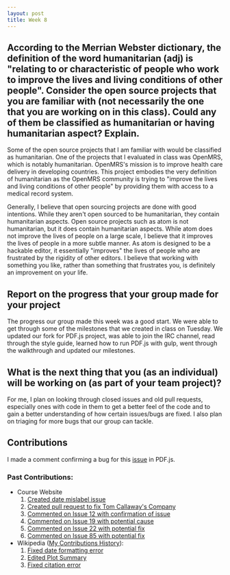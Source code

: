 ```yaml
--- 
layout: post
title: Week 8
---
```


## According to the Merrian Webster dictionary, the definition of the word humanitarian (adj) is "relating to or characteristic of people who work to improve the lives and living conditions of other people". Consider the open source projects that you are familiar with (not necessarily the one that you are working on in this class). Could any of them be classified as humanitarian or having humanitarian aspect? Explain.   
Some of the open source projects that I am familiar with would be classified as humanitarian. One of the projects that I evaluated in class was OpenMRS, which is notably humanitarian. OpenMRS's mission is to improve health care delivery in developing countries. This project embodies the very definition of humanitarian as the OpenMRS community is trying to "improve the lives and living conditions of other people" by providing them with access to a medical record system.  

Generally, I believe that open sourcing projects are done with good intentions. While they aren't open sourced to be humanitarian, they contain humanitarian aspects. Open source projects such as atom is not humanitarian, but it does contain humanitarian aspects. While atom does not improve the lives of people on a large scale, I believe that it improves the lives of people in a more subtle manner. As atom is designed to be a hackable editor, it essentially "improves" the lives of people who are frustrated by the rigidity of other editors. I believe that working with something you like, rather than something that frustrates you, is definitely an improvement on your life.

## Report on the progress that your group made for your project  
The progress our group made this week was a good start. We were able to get through some of the milestones that we created in class on Tuesday. We updated our fork for PDF.js project, was able to join the IRC channel, read through the style guide, learned how to run PDF.js with gulp, went through the walkthrough and updated our milestones. 

## What is the next thing that you (as an individual) will be working on (as part of your team project)?
For me, I plan on looking through closed issues and old pull requests, especially ones with code in them to get a better feel of the code and to gain a better understanding of how certain issues/bugs are fixed. I also plan on triaging for more bugs that our group can tackle. 

## Contributions
I made a comment confirming a bug for this [issue](https://github.com/mozilla/pdf.js/issues/9589) in PDF.js. 

### Past Contributions:
* Course Website  
  1. [Created date mislabel issue](https://github.com/joannakl/cs480_s18/issues/9)
  2. [Created pull request to fix Tom Callaway's Company](https://github.com/joannakl/cs480_s18/pull/56)
  3. [Commented on Issue 12 with confirmation of issue](https://github.com/joannakl/cs480_s18/issues/12)
  4. [Commented on Issue 19 with potential cause](https://github.com/joannakl/cs480_s18/issues/19)
  5. [Commented on Issue 22 with potential fix](https://github.com/joannakl/cs480_s18/issues/22)
  6. [Commented on Issue 85 with potential fix](https://github.com/joannakl/cs480_s18/issues/85)
* Wikipedia ([My Contributions History](https://en.wikipedia.org/wiki/Special:Contributions/CarrotWater)): 
  1. [Fixed date formatting error](https://en.wikipedia.org/w/index.php?title=Love_Live!_Sunshine!!&oldid=824717197)
  2. [Edited Plot Summary](https://en.wikipedia.org/w/index.php?title=Love_Live!_Sunshine!!&oldid=824967655)
  3. [Fixed citation error](https://en.wikipedia.org/w/index.php?title=Black_Butler&oldid=828709889)
